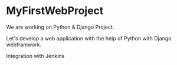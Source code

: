 # MyFirstWebProject

We are working on Python & Django Project.

Let's develop a web application with the help of Python with Django webframwork.

Integration with Jenkins

